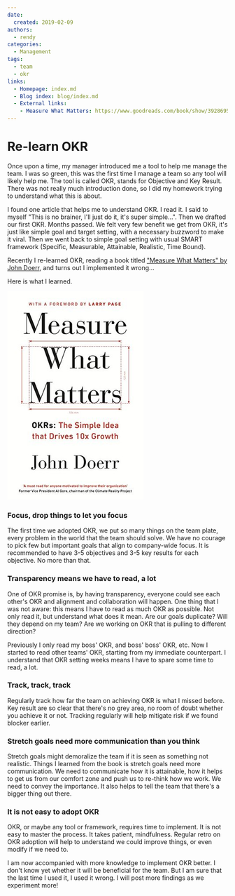 ```yaml
---
date:
  created: 2019-02-09
authors:
  - rendy
categories:
  - Management
tags:
  - team
  - okr
links:
  - Homepage: index.md
  - Blog index: blog/index.md
  - External links:
    - Measure What Matters: https://www.goodreads.com/book/show/39286958-measure-what-matters 
---
```


# Re-learn OKR

Once upon a time, my manager introduced me a tool to help me manage the team. I was so green, this was the first time I manage a team so any tool will likely help me. The tool is called OKR, stands for Objective and Key Result. There was not really much introduction done, so I did my homework trying to understand what this is about.

<!-- more -->

I found one article that helps me to understand OKR. I read it. I said to myself "This is no brainer, I'll just do it, it's super simple...". Then we drafted our first OKR. Months passed. We felt very few benefit we get from OKR, it's just like simple goal and target setting, with a necessary buzzword to make it viral. Then we went back to simple goal setting with usual SMART framework (Specific, Measurable, Attainable, Realistic, Time Bound).

Recently I re-learned OKR, reading a book titled ["Measure What Matters" by John Doerr](https://www.goodreads.com/book/show/39286958-measure-what-matters), and turns out I implemented it wrong...

Here is what I learned.

!["Measure What Matters" by John Doerr](/assets/images/okr-book.JPG)

### Focus, drop things to let you focus

The first time we adopted OKR, we put so many things on the team plate, every problem in the world that the team should solve. We have no courage to pick few but important goals that align to company-wide focus. It is recommended to have 3-5 objectives and 3-5 key results for each objective. No more than that.

### Transparency means we have to read, a lot

One of OKR promise is, by having transparency, everyone could see each other's OKR and alignment and collaboration will happen. One thing that I was not aware: this means I have to read as much OKR as possible. Not only read it, but understand what does it mean. Are our goals duplicate? Will they depend on my team? Are we working on OKR that is pulling to different direction?

Previously I only read my boss' OKR, and boss' boss' OKR, etc. Now I started to read other teams' OKR, starting from my immediate counterpart. I understand that OKR setting weeks means I have to spare some time to read, a lot.

### Track, track, track

Regularly track how far the team on achieving OKR is what I missed before. Key result are so clear that there's no grey area, no room of doubt whether you achieve it or not. Tracking regularly will help mitigate risk if we found blocker earlier.

### Stretch goals need more communication than you think

Stretch goals might demoralize the team if it is seen as something not realistic. Things I learned from the book is stretch goals need more communication. We need to communicate how it is attainable, how it helps to get us from our comfort zone and push us to re-think how we work. We need to convey the importance. It also helps to tell the team that there's a bigger thing out there.

### It is not easy to adopt OKR

OKR, or maybe any tool or framework, requires time to implement. It is not easy to master the process. It takes patient, mindfulness. Regular retro on OKR adoption will help to understand we could improve things, or even modify if we need to.


I am now accompanied with more knowledge to implement OKR better. I don't know yet whether it will be beneficial for the team. But I am sure that the last time I used it, I used it wrong. I will post more findings as we experiment more!
